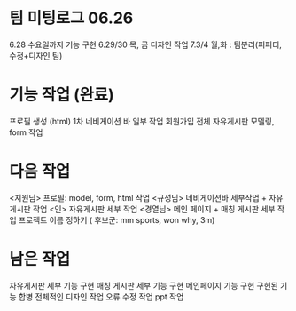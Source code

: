 # 팀 미팅로그 06.26

6.28 수요일까지 기능 구현
6.29/30 목, 금 디자인 작업
7.3/4 월,화 : 팀분리(피피티, 수정+디자인 팀)

# 기능 작업 (완료)
프로필 생성 (html) 1차
네비게이션 바 일부 작업
회원가입 전체
자유게시판 모델링, form 작업

# 다음 작업
<지원님> 프로필: model, form, html 작업
<규성님> 네비게이션바 세부작업 + 자유게시판 작업
<인> 자유게시판 세부 작업
<경열님> 메인 페이지 + 매칭 게시판 세부 작업 
프로젝트 이름 정하기 ( 후보군: mm sports, won why, 3m)

# 남은 작업
자유게시판 세부 기능 구현
매칭 게시판 세부 기능 구현
메인페이지 기능 구현
구현된 기능 합병
전체적인 디자인 작업
오류 수정 작업
ppt 작업